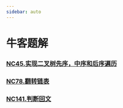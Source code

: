 ```yaml
---
sidebar: auto
---
```


# 牛客题解

### [NC45.实现二叉树先序，中序和后序遍历](./NC45.实现二叉树先序，中序和后序遍历.md)
### [NC78.翻转链表](./NC78.翻转链表.md)
### [NC141.判断回文](./NC141.判断回文.md)